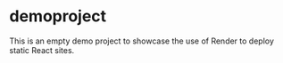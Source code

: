 # demoproject

This is an empty demo project to showcase the use of Render to deploy static React sites.
